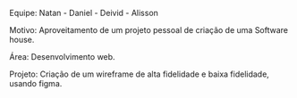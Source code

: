 Equipe:
Natan - Daniel - Deivid - Alisson

Motivo: 
Aproveitamento de um projeto pessoal de criação de uma Software house.

Área: 
Desenvolvimento web. 

Projeto: 
Criação de um wireframe de alta fidelidade e baixa fidelidade, usando figma.
